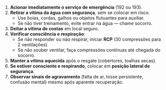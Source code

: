 1. **Acionar imediatamente o serviço de emergência** (192 ou 193).
2. **Retirar a vítima da água com segurança**, sem se colocar em risco.  
   - Use boias, cordas, galhos ou objetos flutuantes para auxiliar.  
   - Se não tiver treinamento, evite entrar na água — chame socorro.
3. **Deitar a vítima de costas** em local seguro.
4. **Verificar consciência e respiração**:  
   - Se não responder ou não respirar, iniciar **RCP** (30 compressões para 2 ventilações).  
   - Se não souber ventilar, faça compressões contínuas até chegada do socorro.
5. **Manter a vítima aquecida** após o resgate (cobertores, toalhas secas).
6. **Se estiver consciente e respirando**, colocar em **posição lateral de segurança**.
7. **Observar sinais de agravamento** (falta de ar, tosse persistente, confusão mental) mesmo após aparente recuperação.

